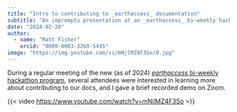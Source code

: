 ```yaml
---
title: "Intro to contributing to _earthaccess_ documentation"
subtitle: "An impromptu presentation at an _earthaccess_ bi-weekly hackathon"
date: "2024-02-20"
author:
  - name: "Matt Fisher"
    orcid: "0000-0003-3260-5445"
image: "https://img.youtube.com/vi/mNjlMZ4F3So/0.jpg"
---
```


During a regular meeting of the new (as of 2024)
[_earthaccess_ bi-weekly hackathon program](https://github.com/nsidc/earthaccess/discussions/440),
several attendees were interested in learning more about contributing to our docs, and
I gave a brief recorded demo on Zoom.

{{< video https://www.youtube.com/watch?v=mNjlMZ4F3So >}}
